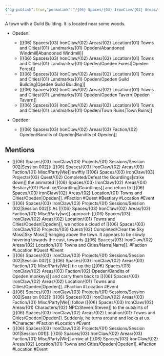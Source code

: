 ```yaml
---
{"dg-publish":true,"permalink":"/{06} Spaces/{03} IronClaw/{02} Areas/{02} Location/{01} Towns and Cities/Opeden/","title":"Opeden"}
---
```



A town with a Guild Building. It is located near some woods.

-  Opeden: 
    - [[{06} Spaces/{03} IronClaw/{02} Areas/{02} Location/{01} Towns and Cities/{01} Landmarks/{01} Opeden/Abandoned Windmill\|Abandoned Windmill]]
    - [[{06} Spaces/{03} IronClaw/{02} Areas/{02} Location/{01} Towns and Cities/{01} Landmarks/{01} Opeden/Opeden Forest\|Opeden Forest]]
    - [[{06} Spaces/{03} IronClaw/{02} Areas/{02} Location/{01} Towns and Cities/{01} Landmarks/{01} Opeden/Opeden Guild Building\|Opeden Guild Building]]
    - [[{06} Spaces/{03} IronClaw/{02} Areas/{02} Location/{01} Towns and Cities/{01} Landmarks/{01} Opeden/Opeden Tavern\|Opeden Tavern]]
    - [[{06} Spaces/{03} IronClaw/{02} Areas/{02} Location/{01} Towns and Cities/{01} Landmarks/{01} Opeden/Town Ruins\|Town Ruins]]



-  Opeden: 
    - [[{06} Spaces/{03} IronClaw/{02} Areas/{03} Faction/{02} Opeden/Bandits of Opeden\|Bandits of Opeden]]



## Mentions

- [[{06} Spaces/{03} IronClaw/{03} Projects/{01} Sessions/Session 002\|Session 002]]: [[{06} Spaces/{03} IronClaw/{02} Areas/{03} Faction/{01} Misc/Party\|We]] swiftly [[{06} Spaces/{03} IronClaw/{03} Projects/{03} Quest/{02} Completed/Defeat the Gourdlings\|strike down]] the animated [[{06} Spaces/{03} IronClaw/{02} Areas/{04} Bestiary/{01} Plantlike/Gourdling\|Gourdlings]] and return to [[{06} Spaces/{03} IronClaw/{02} Areas/{02} Location/{01} Towns and Cities/Opeden\|Opeden]]. #Faction #Quest #Bestiary #Location #Event
- [[{06} Spaces/{03} IronClaw/{03} Projects/{01} Sessions/Session 002\|Session 002]]: As [[{06} Spaces/{03} IronClaw/{02} Areas/{03} Faction/{01} Misc/Party\|we]] approach [[{06} Spaces/{03} IronClaw/{02} Areas/{02} Location/{01} Towns and Cities/Opeden\|Opeden]], we notice a cloud of [[{06} Spaces/{03} IronClaw/{03} Projects/{03} Quest/{02} Completed/Clear the Sky Moss\|Sky Moss]] hanging above the town. It appears to be slowly hovering towards the east, towards [[{06} Spaces/{03} IronClaw/{02} Areas/{02} Location/{01} Towns and Cities/Narre\|Narre]]. #Faction #Location #Quest #Event
- [[{06} Spaces/{03} IronClaw/{03} Projects/{01} Sessions/Session 002\|Session 002]]: [[{06} Spaces/{03} IronClaw/{02} Areas/{03} Faction/{01} Misc/Party\|We]] tie up the [[{06} Spaces/{03} IronClaw/{02} Areas/{03} Faction/{02} Opeden/Bandits of Opeden\|monkeys]] and carry them back to [[{06} Spaces/{03} IronClaw/{02} Areas/{02} Location/{01} Towns and Cities/Opeden\|Opeden]]. #Faction #Location #Event
- [[{06} Spaces/{03} IronClaw/{03} Projects/{01} Sessions/Session 002\|Session 002]]: [[{06} Spaces/{03} IronClaw/{02} Areas/{03} Faction/{01} Misc/Party\|We]] follow [[{06} Spaces/{03} IronClaw/{02} Areas/{01} Characters/{02} NPC/Steven\|Steven]] to the outskirts of [[{06} Spaces/{03} IronClaw/{02} Areas/{02} Location/{01} Towns and Cities/Opeden\|Opeden]]. Suddenly, he turns around and looks at us. #Character #Faction #Location #Event
- [[{06} Spaces/{03} IronClaw/{03} Projects/{01} Sessions/Session 001\|Session 001]]: [[{06} Spaces/{03} IronClaw/{02} Areas/{03} Faction/{01} Misc/Party\|We]] arrive at [[{06} Spaces/{03} IronClaw/{02} Areas/{02} Location/{01} Towns and Cities/Opeden\|Opeden]]. #Faction #Location #Event

